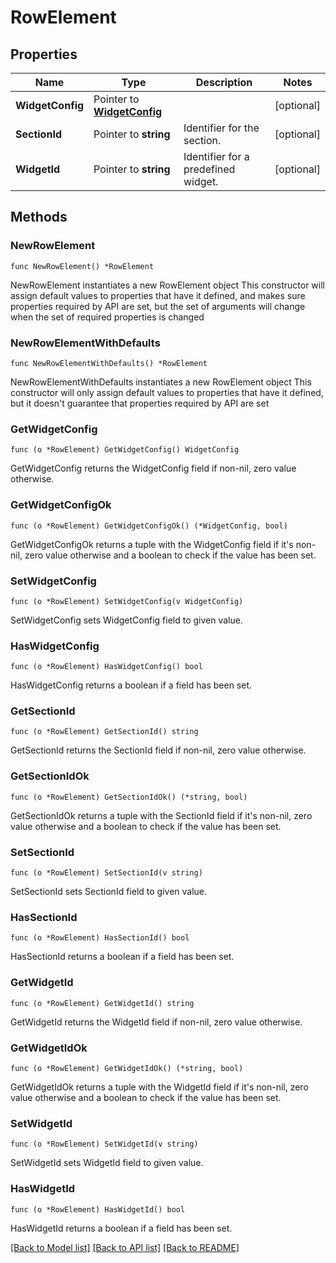 # RowElement

## Properties

Name | Type | Description | Notes
------------ | ------------- | ------------- | -------------
**WidgetConfig** | Pointer to [**WidgetConfig**](WidgetConfig.md) |  | [optional] 
**SectionId** | Pointer to **string** | Identifier for the section. | [optional] 
**WidgetId** | Pointer to **string** | Identifier for a predefined widget. | [optional] 

## Methods

### NewRowElement

`func NewRowElement() *RowElement`

NewRowElement instantiates a new RowElement object
This constructor will assign default values to properties that have it defined,
and makes sure properties required by API are set, but the set of arguments
will change when the set of required properties is changed

### NewRowElementWithDefaults

`func NewRowElementWithDefaults() *RowElement`

NewRowElementWithDefaults instantiates a new RowElement object
This constructor will only assign default values to properties that have it defined,
but it doesn't guarantee that properties required by API are set

### GetWidgetConfig

`func (o *RowElement) GetWidgetConfig() WidgetConfig`

GetWidgetConfig returns the WidgetConfig field if non-nil, zero value otherwise.

### GetWidgetConfigOk

`func (o *RowElement) GetWidgetConfigOk() (*WidgetConfig, bool)`

GetWidgetConfigOk returns a tuple with the WidgetConfig field if it's non-nil, zero value otherwise
and a boolean to check if the value has been set.

### SetWidgetConfig

`func (o *RowElement) SetWidgetConfig(v WidgetConfig)`

SetWidgetConfig sets WidgetConfig field to given value.

### HasWidgetConfig

`func (o *RowElement) HasWidgetConfig() bool`

HasWidgetConfig returns a boolean if a field has been set.

### GetSectionId

`func (o *RowElement) GetSectionId() string`

GetSectionId returns the SectionId field if non-nil, zero value otherwise.

### GetSectionIdOk

`func (o *RowElement) GetSectionIdOk() (*string, bool)`

GetSectionIdOk returns a tuple with the SectionId field if it's non-nil, zero value otherwise
and a boolean to check if the value has been set.

### SetSectionId

`func (o *RowElement) SetSectionId(v string)`

SetSectionId sets SectionId field to given value.

### HasSectionId

`func (o *RowElement) HasSectionId() bool`

HasSectionId returns a boolean if a field has been set.

### GetWidgetId

`func (o *RowElement) GetWidgetId() string`

GetWidgetId returns the WidgetId field if non-nil, zero value otherwise.

### GetWidgetIdOk

`func (o *RowElement) GetWidgetIdOk() (*string, bool)`

GetWidgetIdOk returns a tuple with the WidgetId field if it's non-nil, zero value otherwise
and a boolean to check if the value has been set.

### SetWidgetId

`func (o *RowElement) SetWidgetId(v string)`

SetWidgetId sets WidgetId field to given value.

### HasWidgetId

`func (o *RowElement) HasWidgetId() bool`

HasWidgetId returns a boolean if a field has been set.


[[Back to Model list]](../README.md#documentation-for-models) [[Back to API list]](../README.md#documentation-for-api-endpoints) [[Back to README]](../README.md)


